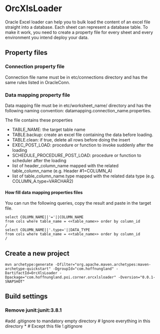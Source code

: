 # OrcXlsLoader

Oracle Excel loader can help you to bulk load the content of an excel file straight into a database.
Each sheet can represent a database table.
To make it work, you need to create a property file for every sheet and every environment you intend deploy your data.

## Property files

### Connection property file
Connection file name must be in etc/connections directory and has the same rules listed in OracleConn.

### Data mapping property file
Data mapping file must be in etc/worksheet_name/ directory and has the following naming convention: datamapping.connection_name.properties.

The file contains these properties

* TABLE_NAME: the target table name
* TABLE.backup: create an excel file containing the data before loading. 
* TABLE.clean: if true, delete all rows before doing the insert
* EXEC_POST_LOAD: procedure or function to invoke suddenly after the loading
* SCHEDULE_PROCEDURE_POST_LOAD: procedure or function to scheduler after the loading
* list of header_column_name mapped with the related table_column_name (e.g. Header #1=COLUMN_A)
* list of table_column_name.type mapped with the related data type (e.g. COLUMN_A.type=VARCHAR2)

#### How fill data mapping properties files

You can run the following queries, copy the result and paste in the target file.

	select COLUMN_NAME||'='||COLUMN_NAME
	from cols where table_name = <<table_name>> order by column_id
	/
	select COLUMN_NAME||'.type='||DATA_TYPE
	from cols where table_name = <<table_name>> order by column_id
	/

## Create a new project
	mvn archetype:generate -Dfilter="org.apache.maven.archetypes:maven-archetype-quickstart" -DgroupId="com.hoffnungland" -DartifactId=OrcXlsLoader -Dpackage="com.hoffnungland.poi.corner.orcxlsloader" -Dversion="0.0.1-SNAPSHOT"
	
## Build settings
### Remove junit:junit:3.8.1




#add .gitignore to mandatory empty directory
	# Ignore everything in this directory
	*
	# Except this file
	!.gitignore
